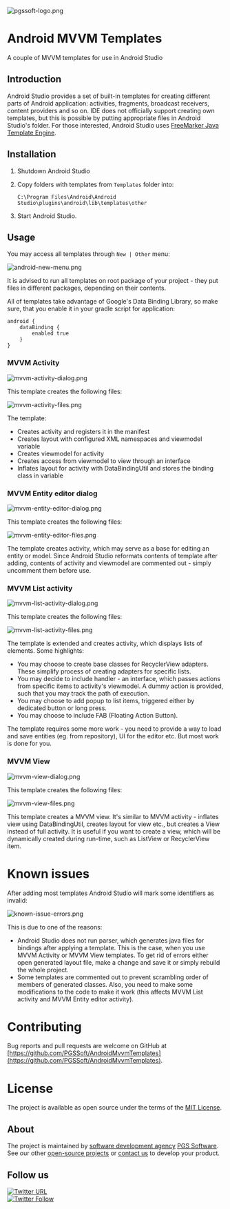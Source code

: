 ![pgssoft-logo.png](Assets/pgssoft-logo.png)

# Android MVVM Templates

A couple of MVVM templates for use in Android Studio

## Introduction

Android Studio provides a set of built-in templates for creating different parts of Android application: activities, fragments, broadcast receivers, content providers and so on. IDE does not officially support creating own templates, but this is possible by putting appropriate files in Android Studio's folder. For those interested, Android Studio uses [FreeMarker Java Template Engine](http://freemarker.org).

## Installation

1. Shutdown Android Studio

2. Copy folders with templates from `Templates` folder into:

   ```
   C:\Program Files\Android\Android Studio\plugins\android\lib\templates\other
   ```

3. Start Android Studio.

## Usage

You may access all templates through `New | Other` menu:

![android-new-menu.png](Assets/android-new-menu.png)

It is advised to run all templates on root package of your project - they put files in different packages, depending on their contents.

All of templates take advantage of Google's Data Binding Library, so make sure, that you enable it in your gradle script for application:

```
android {
    dataBinding {
	    enabled true
	}
}
```

### MVVM Activity

![mvvm-activity-dialog.png](Assets/mvvm-activity-dialog.png)

This template creates the following files:

![mvvm-activity-files.png](Assets/mvvm-activity-files.png)

The template:

* Creates activity and registers it in the manifest
* Creates layout with configured XML namespaces and viewmodel variable
* Creates viewmodel for activity
* Creates access from viewmodel to view through an interface
* Inflates layout for activity with DataBindingUtil and stores the binding class in variable

### MVVM Entity editor dialog

![mvvm-entity-editor-dialog.png](Assets/mvvm-entity-editor-dialog.png)

This template creates the following files:

![mvvm-entity-editor-files.png](Assets/mvvm-entity-editor-files.png)

The template creates activity, which may serve as a base for editing an entity or model. Since Android Studio reformats contents of template after adding, contents of activity and viewmodel are commented out - simply uncomment them before use.

### MVVM List activity

![mvvm-list-activity-dialog.png](Assets/mvvm-list-activity-dialog.png)

This template creates the following files:

![mvvm-list-activity-files.png](Assets/mvvm-list-activity-files.png)

The template is extended and creates activity, which displays lists of elements. Some highlights:

* You may choose to create base classes for RecyclerView adapters. These simplify process of creating adapters for specific lists.
* You may decide to include handler - an interface, which passes actions from specific items to activity's viewmodel. A dummy action is provided, such that you may track the path of execution.
* You may choose to add popup to list items, triggered either by dedicated button or long press.
* You may choose to include FAB (Floating Action Button).

The template requires some more work - you need to provide a way to load and save entities (eg. from repository), UI for the editor etc. But most work is done for you.

### MVVM View

![mvvm-view-dialog.png](Assets/mvvm-view-dialog.png)

This template creates the following files:

![mvvm-view-files.png](Assets/mvvm-view-files.png)

This template creates a MVVM view. It's similar to MVVM activity - inflates view using DataBindingUtil, creates layout for view etc., but creates a View instead of full activity. It is useful if you want to create a view, which will be dynamically created during run-time, such as ListView or RecyclerView item.

# Known issues

After adding most templates Android Studio will mark some identifiers as invalid:

![known-issue-errors.png](Assets/known-issue-errors.png)

This is due to one of the reasons:

* Android Studio does not run parser, which generates java files for bindings after applying a template. This is the case, when you use MVVM Activity or MVVM View templates. To get rid of errors either open generated layout file, make a change and save it or simply rebuild the whole project.
* Some templates are commented out to prevent scrambling order of members of generated classes. Also, you need to make some modifications to the code to make it work (this affects MVVM List activity and MVVM Entity editor activity).

# Contributing

Bug reports and pull requests are welcome on GitHub at [https://github.com/PGSSoft/AndroidMvvmTemplates](https://github.com/PGSSoft/AndroidMvvmTemplates).

# License

The project is available as open source under the terms of the [MIT License](http://opensource.org/licenses/MIT).

## About

The project is maintained by [software development agency](https://www.pgs-soft.com/) [PGS Software](https://www.pgs-soft.com/).
See our other [open-source projects](https://github.com/PGSSoft) or [contact us](https://www.pgs-soft.com/contact-us/) to develop your product.

## Follow us

[![Twitter URL](https://img.shields.io/twitter/url/http/shields.io.svg?style=social)](https://twitter.com/intent/tweet?text=https://github.com/PGSSoft/AndroidMvvmTemplates)  
[![Twitter Follow](https://img.shields.io/twitter/follow/pgssoftware.svg?style=social&label=Follow)](https://twitter.com/pgssoftware)
